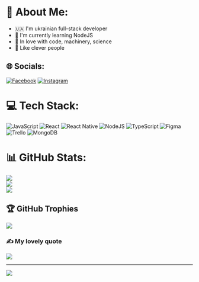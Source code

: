 # 💬 About Me:
- 🇺🇦 I'm ukrainian full-stack developer
- 🌱 I'm currently learning NodeJS
- 💫 In love with code, machinery, science
- 👯 Like clever people


## 🌐 Socials:
[![Facebook](https://img.shields.io/badge/Facebook-%231877F2.svg?logo=Facebook&logoColor=white)](https://facebook.com/ShulgaRoma/) [![Instagram](https://img.shields.io/badge/Instagram-%23E4405F.svg?logo=Instagram&logoColor=white)](https://instagram.com/roma.shulga) 

# 💻 Tech Stack:
![JavaScript](https://img.shields.io/badge/javascript-%23323330.svg?style=for-the-badge&logo=javascript&logoColor=%23F7DF1E) ![React](https://img.shields.io/badge/react-%2320232a.svg?style=for-the-badge&logo=react&logoColor=%2361DAFB) ![React Native](https://img.shields.io/badge/react_native-%2320232a.svg?style=for-the-badge&logo=react&logoColor=%2361DAFB) ![NodeJS](https://img.shields.io/badge/node.js-6DA55F?style=for-the-badge&logo=node.js&logoColor=white) ![TypeScript](https://img.shields.io/badge/typescript-%23007ACC.svg?style=for-the-badge&logo=typescript&logoColor=white) 	![Figma](https://img.shields.io/badge/figma-%23F24E1E.svg?style=for-the-badge&logo=figma&logoColor=white) ![Trello](https://img.shields.io/badge/Trello-%23026AA7.svg?style=for-the-badge&logo=Trello&logoColor=white) ![MongoDB](https://img.shields.io/badge/MongoDB-%234ea94b.svg?style=for-the-badge&logo=mongodb&logoColor=white)
# 📊 GitHub Stats:
![](https://github-readme-stats.vercel.app/api?username=romfantast&theme=midnight-purple&hide_border=true&include_all_commits=false&count_private=false)<br/>
![](https://github-readme-streak-stats.herokuapp.com/?user=romfantast&theme=midnight-purple&hide_border=true)<br/>
![](https://github-readme-stats.vercel.app/api/top-langs/?username=romfantast&theme=midnight-purple&hide_border=true&include_all_commits=false&count_private=false&layout=compact)

## 🏆 GitHub Trophies
![](https://github-profile-trophy.vercel.app/?username=romfantast&theme=radical&no-frame=true&no-bg=true&margin-w=4)

### ✍️ My lovely quote
![](https://quozio.com/image/v1/q/k3xjt9bpj58tm9/1206/lg/27bdd12ef7e4.1/the-best-way-to-predict-your-future-is-to-create-it.jpg)

---
[![](https://visitcount.itsvg.in/api?id=romfantast&icon=0&color=0)](https://visitcount.itsvg.in)

<!-- Proudly created with GPRM ( https://gprm.itsvg.in ) -->
